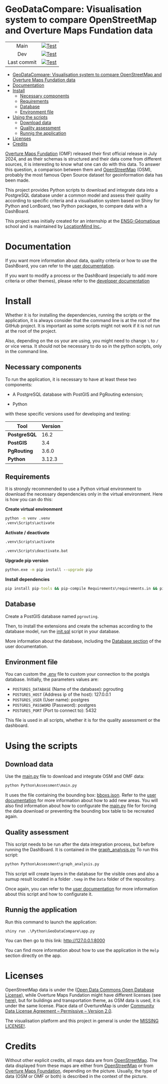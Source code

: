 # GeoDataCompare: Visualisation system to compare OpenStreetMap and Overture Maps Fundation data

|   |   |
|:---:|:---:|
| Main  | [![Test](https://github.com/LocationMind/OSM_Overture_Works/actions/workflows/action.yml/badge.svg?branch=main)](https://github.com/LocationMind/OSM_Overture_Works/actions/workflows/action.yml?query=branch%3Amain)  |
| Dev  | [![Test](https://github.com/LocationMind/OSM_Overture_Works/actions/workflows/action.yml/badge.svg?branch=dev)](https://github.com/LocationMind/OSM_Overture_Works/actions/workflows/action.yml?query=branch%3Adev)  |
| Last commit | [![Test](https://github.com/LocationMind/OSM_Overture_Works/actions/workflows/action.yml/badge.svg)](https://github.com/LocationMind/OSM_Overture_Works/actions/workflows/action.yml) |

- [GeoDataCompare: Visualisation system to compare OpenStreetMap and Overture Maps Fundation data](#geodatacompare-visualisation-system-to-compare-openstreetmap-and-overture-maps-fundation-data)
- [Documentation](#documentation)
- [Install](#install)
  - [Necessary components](#necessary-components)
  - [Requirements](#requirements)
  - [Database](#database)
  - [Environment file](#environment-file)
- [Using the scripts](#using-the-scripts)
  - [Download data](#download-data)
  - [Quality assessment](#quality-assessment)
  - [Runnig the application](#runnig-the-application)
- [Licenses](#licenses)
- [Credits](#credits)

[Overture Maps Fundation](https://overturemaps.org/) (OMF) released their first official release in July 2024, and as their schemas is structured and their data come from different sources, it is interesting to know what one can do with this data.
To answer this question, a comparison between them and [OpenStreetMap](https://www.openstreetmap.org/) (OSM), probably the most famous Open Source dataset for geoinformation data has been made.

This project provides Python scripts to download and integrate data into a PostgreSQL database under a common model and assess their quality according to specific criteria and a visualisation system based on Shiny for Python and LonBoard, two Python packages, to compare data with a DashBoard.

This project was initially created for an internship at the [ENSG-Géomatique](https://ensg.eu/fr) school and is maintained by [LocationMind Inc.](https://locationmind.com/).

# Documentation

If you want more information about data, quality criteria or how to use the DashBoard, you can refer to the [user documentation](./Documentation/user-doc.md).

If you want to modify a process or the DashBoard (especially to add more criteria or other themes), please refer to the [developer documentation](./Documentation/dev-doc.md)

# Install

Whether it is for installing the dependencies, running the scripts or the application, it is always consider that the command line is at the root of the GitHub project.
It is important as some scripts might not work if it is not run at the root of the project.

Also, depending on the os your are using, you might need to change `\` to `/` or vice versa.
It should not be necessary to do so in the python scripts, only in the command line.

## Necessary components

To run the application, it is necessary to have at least these two components:

- A PostgreSQL database with PostGIS and PgRouting extension;

- Python

with these specific versions used for developing and testing:

| **Tool** | Version |
| --- | --- |
| **PostgreSQL** | 16.2 |
| **PostGIS** | 3.4 |
| **PgRouting** | 3.6.0 |
| **Python** | 3.12.3 |

## Requirements

It is strongly recommended to use a Python virtual environment to download the necessary dependencies only in the virtual environment.
Here is how you can do this:

**Create virtual environment**
```cmd
python -m venv .venv
.venv\Scripts\activate
```

**Activate / deactivate**

```cmd
.venv\Scripts\activate

.venv\Scripts\deactivate.bat
```

**Upgrade pip version**
```cmd
python.exe -m pip install --upgrade pip
```

**Install dependencies**

```cmd
pip install pip-tools && pip-compile Requirements\requirements.in && pip install -r Requirements\requirements.txt
```

## Database

Create a PostGIS database named `pgrouting`.

Then, to install the extensions and create the schemas according to the database model, run the [init.sql](./Data/init.sql) script in your database.

More information about the database, including the [Database section](./Documentation/user-doc.md#database) of the user documentation.

## Environment file

You can custom the [.env](./.env) file to custom your connection to the postgis database.
Initially, the parameters values are:

- `POSTGRES_DATABASE` (Name of the database): pgrouting
- `POSTGRES_HOST` (Address ip of the host): 127.0.0.1
- `POSTGRES_USER` (User name): postgres
- `POSTGRES_PASSWORD` (Password): postgres
- `POSTGRES_PORT` (Port to connect to): 5432

This file is used in all scripts, whether it is for the quality assessment or the dashboard.

# Using the scripts

## Download data

Use the [main.py](Python\Assessment\main.py) file to download and integrate OSM and OMF data:

```cmd
python Python\Assessment\main.py
```

It uses the file containing the bounding box: [bboxs.json](./Data/bboxs.json).
Refer to the [user documentation](./Documentation/user-doc.md#adding-areas) for more information about how to add new areas.
You will also find information about how to configurate the [main.py](Python\Assessment\main.py) file for forcing the data download or preventing the bounding box table to be recreated again.

## Quality assessment

This script needs to be run after the data integration process, but before running the DashBoard.
It is contained in the [graph_analysis.py](./Python/Assessment/graph_analysis.py)
To run this script:

```cmd
python Python\Assessment\graph_analysis.py
```

This script will create layers in the database for the visible ones and also a sumup result located in a folder `.temp` in the `Data` folder of the repository.

Once again, you can refer to the [user documentation](./Documentation/user-doc.md#quality-assessment-criteria) for more information about this script and how to configurate it.

## Runnig the application

Run this command to launch the application:

```
shiny run .\Python\GeoDataCompare\app.py
```

You can then go to this link: http://127.0.0.1:8000

You can find more information about how to use the application in the `Help` section directly on the app.

# Licenses

OpenStreetMap data is under the ([Open Data Commons Open Database License](https://opendatacommons.org/licenses/odbl/)), while Overture Maps Fundation might have different licenses (see [here](https://docs.overturemaps.org/attribution/)), but for buildings and transportation theme, as OSM data is used, it is under the same license.
Place data of OvertureMap is under [Community Data License Agreement – Permissive – Version 2.0](https://cdla.dev/permissive-2-0/).

The visualisation platform and this project in general is under the [MISSING LICENSE!](.License.md).

# Credits

Without other explicit credits, all maps data are from [OpenStreetMap](https://www.openstreetmap.org/copyright).
The data displayed from these maps are either from [OpenStreetMap](https://www.openstreetmap.org/copyright) or from [Overture Maps Foundation](https://docs.overturemaps.org/attribution/), depending on the picture.
Usually, the type of data (OSM or OMF or both) is described in the context of the picture.